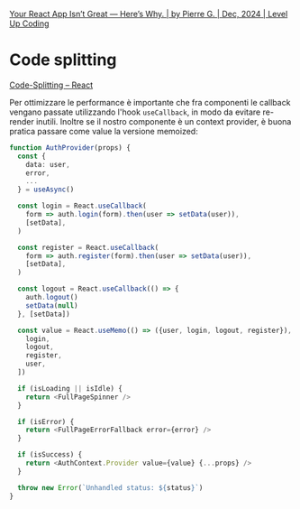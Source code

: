 [Your React App Isn’t Great — Here’s Why. | by Pierre G. | Dec, 2024 | Level Up Coding](https://levelup.gitconnected.com/your-react-app-isnt-great-here-s-why-5eb61b3f110b)

# Code splitting
[Code-Splitting – React](https://legacy.reactjs.org/docs/code-splitting.html)

Per ottimizzare le performance è importante che fra componenti le callback vengano passate utilizzando l'hook `useCallback`, in modo da evitare re-render inutili.
Inoltre se il nostro componente è un context provider, è buona pratica passare come value la versione memoized:

```ts
function AuthProvider(props) {
  const {
    data: user,
    error,
    ...
  } = useAsync()

  const login = React.useCallback(
    form => auth.login(form).then(user => setData(user)),
    [setData],
  )

  const register = React.useCallback(
    form => auth.register(form).then(user => setData(user)),
    [setData],
  )

  const logout = React.useCallback(() => {
    auth.logout()
    setData(null)
  }, [setData])

  const value = React.useMemo(() => ({user, login, logout, register}), [
    login,
    logout,
    register,
    user,
  ])

  if (isLoading || isIdle) {
    return <FullPageSpinner />
  }

  if (isError) {
    return <FullPageErrorFallback error={error} />
  }

  if (isSuccess) {
    return <AuthContext.Provider value={value} {...props} />
  }

  throw new Error(`Unhandled status: ${status}`)
}
```
